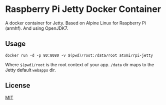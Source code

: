 # Raspberry Pi Jetty Docker Container

A docker container for Jetty. Based on Alpine Linux for Raspberry Pi (armhf).
And using OpenJDK7.

## Usage

```docker run -d -p 80:8080 -v $(pwd)/root:/data/root atomi/rpi-jetty```


Where ```$(pwd)/root``` is the root context of your app. ```/data``` dir maps to the Jetty default ```webapps``` dir.

## License

[MIT](LICENSE)
